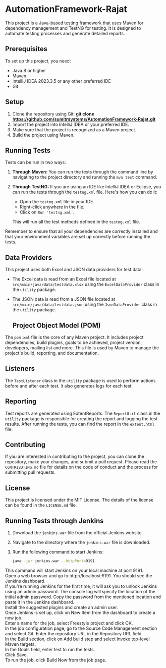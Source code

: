 ﻿# AutomationFramework-Rajat

This project is a Java-based testing framework that uses Maven for dependency management and TestNG for testing. It is designed to automate testing processes and generate detailed reports.

## Prerequisites

To set up this project, you need:

- Java 8 or higher
- Maven
- IntelliJ IDEA 2023.3.5 or any other preferred IDE
- Git

## Setup

1. Clone the repository using Git:
**git clone https://github.com/sumitrsystems/AutomationFramework-Rajat.git**
2. Import the project into IntelliJ IDEA or your preferred IDE.
3. Make sure that the project is recognized as a Maven project.
4. Build the project using Maven.

## Running Tests

Tests can be run in two ways:

1. **Through Maven:** You can run the tests through the command line by navigating to the project directory and running the `mvn test` command.

2. **Through TestNG:** If you are using an IDE like IntelliJ IDEA or Eclipse, you can run the tests through the `testng.xml` file. Here's how you can do it:

   - Open the `testng.xml` file in your IDE.
   - Right-click anywhere in the file.
   - Click on `Run 'testng.xml'`.
   
   This will run all the test methods defined in the `testng.xml` file.

Remember to ensure that all your dependencies are correctly installed and that your environment variables are set up correctly before running the tests.

## Data Providers

This project uses both Excel and JSON data providers for test data:

- The Excel data is read from an Excel file located at `src/main/java/data/testdata.xlsx` using the `ExcelDataProvider` class in the `utility` package.
- The JSON data is read from a JSON file located at `src/main/java/data/testdata.json` using the `JsonDataProvider` class in the `utility` package.

  ## Project Object Model (POM)

The `pom.xml` file is the core of any Maven project. It includes project dependencies, build plugins, goals to be achieved, project version, developers, mailing list and more. This file is used by Maven to manage the project's build, reporting, and documentation.

## Listeners

The `TestListener` class in the `utility` package is used to perform actions before and after each test. It also generates logs for each test.

## Reporting

Test reports are generated using ExtentReports. The `ReportUtil` class in the `utility` package is responsible for creating the report and logging the test results. After running the tests, you can find the report in the `extent.html` file.

## Contributing

If you are interested in contributing to the project, you can clone the repository, make your changes, and submit a pull request. Please read the `CONTRIBUTING.md` file for details on the code of conduct and the process for submitting pull requests.

## License

This project is licensed under the MIT License. The details of the license can be found in the `LICENSE.md` file.

## Running Tests through Jenkins

1. Download the `jenkins.war` file from the official Jenkins website.

2. Navigate to the directory where the `jenkins.war` file is downloaded.

3. Run the following command to start Jenkins:

   ```bash
   java -jar jenkins.war --httpPort=9191

This command will start Jenkins on your local machine at port 9191.  
Open a web browser and go to http://localhost:9191. You should see the Jenkins dashboard.  
If you're running Jenkins for the first time, it will ask you to unlock Jenkins using an admin password. The console log will specify the location of the initial admin password. Copy the password from the mentioned location and paste it in the Jenkins dashboard.  
Install the suggested plugins and create an admin user.  
Once Jenkins is set up, click on New Item from the dashboard to create a new job.  
Enter a name for the job, select Freestyle project and click OK.  
In the job configuration page, go to the Source Code Management section and select Git. Enter the repository URL in the Repository URL field.  
In the Build section, click on Add build step and select Invoke top-level Maven targets.  
In the Goals field, enter test to run the tests.  
Click Save.  
To run the job, click Build Now from the job page.